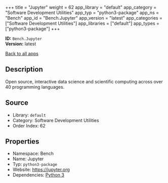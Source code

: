 ﻿+++
title = "Jupyter"
weight = 62
app_library = "default"
app_category = "Software Development Utilities"
app_typ = "python3-package"
app_ns = "Bench"
app_id = "Bench.Jupyter"
app_version = "latest"
app_categories = ["Software Development Utilities"]
app_libraries = ["default"]
app_types = ["python3-package"]
+++

**ID:** `Bench.Jupyter`  
**Version:** latest  
<!--more-->

[Back to all apps](/apps/)

## Description
Open source, interactive data science and scientific computing
across over 40 programming languages.

## Source

* Library: `default`
* Category: Software Development Utilities
* Order Index: 62

## Properties

* Namespace: Bench
* Name: Jupyter
* Typ: `python3-package`
* Website: <https://jupyter.org>
* Dependencies: [Python 3](/app/Bench.Python3)

